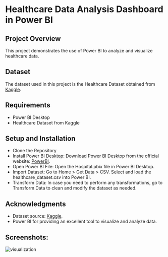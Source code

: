 # Healthcare Data Analysis Dashboard in Power BI

## Project Overview
This project demonstrates the use of Power BI to analyze and visualize healthcare data.

## Dataset
The dataset used in this project is the Healthcare Dataset obtained from [Kaggle](https://www.kaggle.com/datasets/prasad22/healthcare-dataset).

## Requirements
- Power BI Desktop
- Healthcare Dataset from Kaggle

## Setup and Installation
- Clone the Repository
- Install Power BI Desktop:
  Download Power BI Desktop from the official website: [PowerBI](https://www.microsoft.com/en-us/download/details.aspx?id=58494).
- Open Power BI File:
  Open the Hospital.pbix file in Power BI Desktop.
- Import Dataset:
  Go to Home > Get Data > CSV.
  Select and load the healthcare_dataset.csv into Power BI.
- Transform Data:
  In case you need to perform any transformations, go to Transform Data to clean and modify the dataset as needed.

## Acknowledgments
- Dataset source: [Kaggle](https://www.kaggle.com/datasets/prasad22/healthcare-dataset).
- Power BI for providing an excellent tool to visualize and analyze data.

## Screenshots:
![visualization](https://github.com/user-attachments/assets/f09a3b06-6aaf-4bf7-b78a-96a15f8e91a8)





